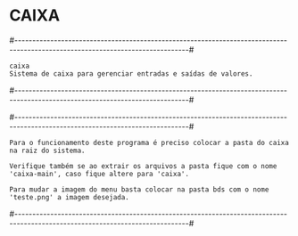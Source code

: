 # CAIXA

#------------------------------------------------------------------------------------------------------------------------------#

    caixa
    Sistema de caixa para gerenciar entradas e saídas de valores.

#------------------------------------------------------------------------------------------------------------------------------#

#------------------------------------------------------------------------------------------------------------------------------#

    Para o funcionamento deste programa é preciso colocar a pasta do caixa na raiz do sistema. 
  
    Verifique também se ao extrair os arquivos a pasta fique com o nome 'caixa-main', caso fique altere para 'caixa'.

    Para mudar a imagem do menu basta colocar na pasta bds com o nome 'teste.png' a imagem desejada.

#------------------------------------------------------------------------------------------------------------------------------#
